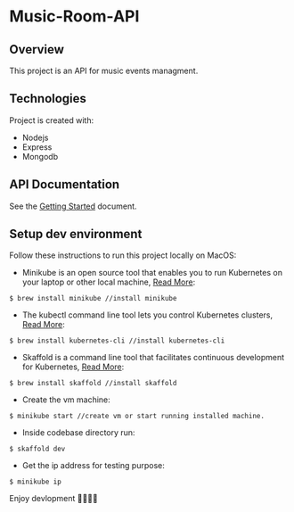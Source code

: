# Music-Room-API
## Overview
This project is an API for music events managment.

## Technologies
Project is created with:
* Nodejs
* Express
* Mongodb

## API Documentation
See the [Getting Started](https://localhost/) document.

## Setup dev environment

Follow these instructions to run this project locally on MacOS:

- Minikube is an open source tool that enables you to run Kubernetes on your laptop or other local machine, [Read More](https://kubernetes.io/docs/tutorials/hello-minikube/):
```
$ brew install minikube //install minikube
```

- The kubectl command line tool lets you control Kubernetes clusters, [Read More](https://kubernetes.io/docs/tasks/tools/):
```
$ brew install kubernetes-cli //install kubernetes-cli
```

- Skaffold is a command line tool that facilitates continuous development for Kubernetes, [Read More](https://skaffold.dev/): 
```
$ brew install skaffold //install skaffold
```

- Create the vm machine:
```
$ minikube start //create vm or start running installed machine.
```

- Inside codebase directory run:
```
$ skaffold dev
```

- Get the ip address for testing purpose:

```
$ minikube ip
```

Enjoy devlopment 🎉🎉🎉🎉

